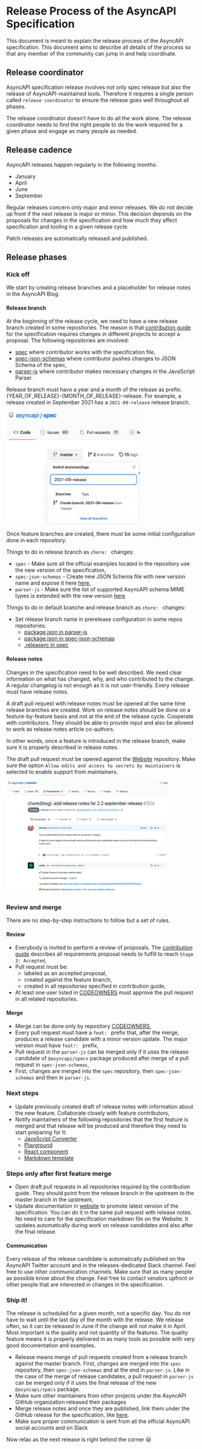 # Release Process of the AsyncAPI Specification

This document is meant to explain the release process of the AsyncAPI specification. This document aims to describe all details of the process so that any member of the community can jump in and help coordinate.

## Release coordinator

AsyncAPI specification release involves not only spec release but also the release of AsyncAPI-maintained tools. Therefore it requires a single person called `release coordinator` to ensure the release goes well throughout all phases.

The release coordinator doesn't have to do all the work alone. The release coordinator needs to find the right people to do the work required for a given phase and engage as many people as needed.

## Release cadence

AsyncAPI releases happen regularly in the following months:
- January
- April
- June
- September

Regular releases concern only major and minor releases. We do not decide up front if the next release is major or minor. This decision depends on the proposals for changes in the specification and how much they affect specification and tooling in a given release cycle.

Patch releases are automatically released and published.

## Release phases

### Kick off

We start by creating release branches and a placeholder for release notes in the AsyncAPI Blog.

#### Release branch

At the beginning of the release cycle, we need to have a new release branch created in some repositories. The reason is that [contribution guide](CONTRIBUTING.md) for the specification requires changes in different projects to accept a proposal. The following repositories are involved:
- [spec](https://github.com/asyncapi/spec) where contributor works with the specification file,
- [spec-json-schemas](https://github.com/asyncapi/spec-json-schemas) where contributor pushes changes to JSON Schema of the spec,
- [parser-js](https://github.com/asyncapi/parser-js) where contributor makes necessary changes in the JavaScript Parser.

Release branch must have a year and a month of the release as prefix: {YEAR_OF_RELEASE}-{MONTH_OF_RELEASE}-release. For example, a release created in September 2021 has a `2021-09-release` release branch.

<img src="./assets/release_process/create_branch.png" alt="This image shows part of the GitHub UI that shows how you can create a new branch using default branch as a base." height="300">

Once feature branches are created, there must be some initial configuration done in each repository.

Things to do in release branch as `chore: ` changes:
- `spec` - Make sure all the official examples located in the repository use the new version of the specification,
- `spec-json-schemas` - Create new JSON Schema file with new version name and expose it here [here](https://github.com/asyncapi/spec-json-schemas/blob/master/index.js),
- `parser-js` - Make sure the list of supported AsyncAPI schema MIME types is extended with the new version [here](https://github.com/asyncapi/parser-js/blob/master/lib/asyncapiSchemaFormatParser.js#L43.)

Things to do in default branche and release branch as `chore: ` changes:
- Set release branch name in prerelease configuration in some repos repositories:
  - [package.json in parser-js](https://github.com/asyncapi/parser-js/blob/master/package.json#L90)
  - [package.json in spec-json-schemas](https://github.com/asyncapi/spec-json-schemas/blob/master/package.json#L49) 
  - [.releaserc in spec](https://github.com/asyncapi/spec/blob/master/.releaserc#L4)
#### Release notes

Changes in the specification need to be well described. We need clear information on what has changed, why, and who contributed to the change. A regular changelog is not enough as it is not user-friendly. Every release must have release notes.

A draft pull request with release notes must be opened at the same time release branches are created. Work on release notes should be done on a feature-by-feature basis and not at the end of the release cycle. Cooperate with contributors. They should be able to provide input and also be allowed to work as release notes article co-authors.

In other words, once a feature is introduced in the release branch, make sure it is properly described in release notes.

The draft pull request must be opened against the [Website](https://github.com/asyncapi/website/) repository. Make sure the option `Allow edits and access to secrets by maintainers` is selected to enable support from maintainers.

<img src="./assets/release_process/draft_pr.png" alt="This image shows example pull request created in GitHub with release notes for AsyncAPI specification" height="300">

### Review and merge 

There are no step-by-step instructions to follow but a set of rules.

#### Review

- Everybody is invited to perform a review of proposals. The [contribution guide](CONTRIBUTING.md) describes all requirements proposal needs to fulfill to reach `Stage 3: Accepted`,
- Pull request must be:
  - labeled as an accepted proposal,
  - created against the feature branch,
  - created in all repositories specified in contribution guide,
- At least one user listed in [CODEOWNERS](CODEOWNERS) must approve the pull request in all related repositories.

#### Merge

- Merge can be done only by repository [CODEOWNERS](CODEOWNERS),
- Every pull request must have a `feat: ` prefix that, after the merge, produces a release candidate with a minor version update. The major version must have `feat!: ` prefix,
- Pull request in the `parser-js` can be merged only if it uses the release candidate of `@asyncapi/specs` package produced after merge of a pull request in `spec-json-schemas`,
- First, changes are merged into the `spec` repository, then `spec-json-schemas` and then in `parser-js`.

### Next steps

- Update previously created draft of release notes with information about the new feature. Collaborate closely with feature contributors,
- Notify maintainers of the following repositories that the first feature is merged and that release will be produced and therefore they need to start preparing for it:
  - [JavaScript Converter](https://github.com/asyncapi/converter-js/)
  - [Playground](https://github.com/asyncapi/playground/)
  - [React component](https://github.com/asyncapi/asyncapi-react/)
  - [Markdown template](https://github.com/asyncapi/markdown-template)

### Steps only after first feature merge

- Open draft pull requests in all repositories required by the contribution guide. They should point from the release branch in the upstream to the master branch in the upstream,
- Update documentation in [website](https://github.com/asyncapi/website) to promote latest version of the specification. You can do it in the same pull request with release notes. No need to care for the specification markdown file on the Website. It updates automatically during work on release candidates and also after the final release.

#### Communication

Every release of the release candidate is automatically published on the AsyncAPI Twitter account and in the releases-dedicated Slack channel. Feel free to use other communication channels. Make sure that as many people as possible know about the change. Feel free to contact vendors upfront or other people that are interested in changes in the specification.

### Ship it!

The release is scheduled for a given month, not a specific day. You do not have to wait until the last day of the month with the release. We release often, so it can be released in June if the change will not make it in April. Most important is the quality and not quantity of the features. The quality feature means it is properly delivered in as many tools as possible with very good documentation and examples.

- Release means merge of pull requests created from a release branch against the master branch. First, changes are merged into the `spec` repository, then `spec-json-schemas` and at the end in `parser-js`. Like in the case of the merge of release candidates, a pull request in `parser-js` can be merged only if it uses the final release of the new `@asyncapi/specs` package.
- Make sure other maintainers from other projects under the AsyncAPI GitHub organization released their packages
- Merge release notes and once they are published, link them under the GitHub release for the specification, like [here](https://github.com/asyncapi/spec/releases/tag/v2.1.0).
- Make sure proper communication is sent from all the official AsyncAPI social accounts and on Slack

Now relax as the next release is right behind the corner :smiley:
